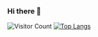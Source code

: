 ### Hi there 👋

<!--
**Jia-XuDong/Jia-XuDong** is a ✨ _special_ ✨ repository because its `README.md` (this file) appears on your GitHub profile.

Here are some ideas to get you started:

- 🔭 I’m currently working on ...
- 🌱 I’m currently learning ...
- 👯 I’m looking to collaborate on ...
- 🤔 I’m looking for help with ...
- 💬 Ask me about ...
- 📫 How to reach me: ...
- 😄 Pronouns: ...
- ⚡ Fun fact: ...
-->
![Visitor Count](https://profile-counter.glitch.me/Jia-XuDong/count.svg)
[![Top Langs](https://github-readme-stats.vercel.app/api/top-langs/?username=Christmas&layout=compact)](https://github.com/Jia-XuDong/github-readme-stats)
